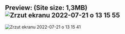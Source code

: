 Preview: 
(Site size: 1,3MB)
![Zrzut ekranu 2022-07-21 o 13 15 55](https://user-images.githubusercontent.com/94636710/180201992-e6ed0d93-9f67-4927-ab77-eb34ba49593a.png)
--------
![Zrzut ekranu 2022-07-21 o 13 15 41](https://user-images.githubusercontent.com/94636710/180202005-2db48d65-77d5-4f4a-a357-2c27ed8e69fc.png)
